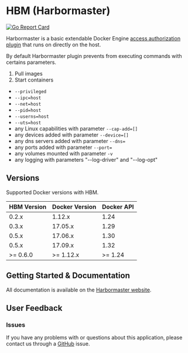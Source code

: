 # HBM (Harbormaster)

[![Go Report Card](https://goreportcard.com/badge/github.com/kassisol/hbm)](https://goreportcard.com/report/github.com/kassisol/hbm)

Harbormaster is a basic extendable Docker Engine [access authorization plugin](https://docs.docker.com/engine/extend/plugins_authorization/) that runs on directly on the host.

By default Harbormaster plugin prevents from executing commands with certains parameters.
 1. Pull images
 2. Start containers
  * `--privileged`
  * `--ipc=host`
  * `--net=host`
  * `--pid=host`
  * `--userns=host`
  * `--uts=host`
  * any Linux capabilities with parameter `--cap-add=[]`
  * any devices added with parameter `--device=[]`
  * any dns servers added with parameter `--dns=`
  * any ports added with parameter `--port=`
  * any volumes mounted with parameter `-v`
  * any logging with parameters "--log-driver" and "--log-opt"

## Versions

Supported Docker versions with HBM.

| HBM Version | Docker Version | Docker API |
|-------------|----------------|------------|
| 0.2.x       | 1.12.x         | 1.24       |
| 0.3.x       | 17.05.x        | 1.29       |
| 0.5.x       | 17.06.x        | 1.30       |
| 0.5.x       | 17.09.x        | 1.32       |
| >= 0.6.0    | >= 1.12.x      | >= 1.24    |

## Getting Started & Documentation

All documentation is available on the [Harbormaster website](http://harbormaster.io/docs/hbm/).

## User Feedback

### Issues

If you have any problems with or questions about this application, please contact us through a [GitHub](https://github.com/kassisol/hbm/issues) issue.
